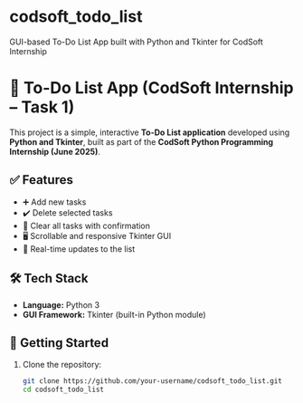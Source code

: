 # codsoft_todo_list
GUI-based To-Do List App built with Python and Tkinter for CodSoft Internship 
# 📝 To-Do List App (CodSoft Internship – Task 1)

This project is a simple, interactive **To-Do List application** developed using **Python and Tkinter**, built as part of the **CodSoft Python Programming Internship (June 2025)**.

## ✅ Features

- ➕ Add new tasks
- ✔️ Delete selected tasks
- 🧹 Clear all tasks with confirmation
- 🖥️ Scrollable and responsive Tkinter GUI
- 🔄 Real-time updates to the list

## 🛠️ Tech Stack

- **Language:** Python 3
- **GUI Framework:** Tkinter (built-in Python module)

## 🚀 Getting Started

1. Clone the repository:
   ```bash
   git clone https://github.com/your-username/codsoft_todo_list.git
   cd codsoft_todo_list
